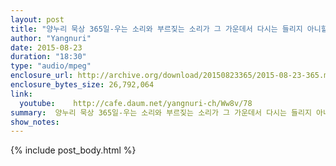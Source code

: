 ```yaml
---
layout: post
title: "양누리 묵상 365일-우는 소리와 부르짖는 소리가 그 가운데서 다시는 들리지 아니할 것이며 [이사야 65:19]"
author: "Yangnuri"
date: 2015-08-23
duration: "18:30"
type: "audio/mpeg"
enclosure_url: http://archive.org/download/20150823365/2015-08-23-365.mp3
enclosure_bytes_size: 26,792,064       
link:
  youtube:    http://cafe.daum.net/yangnuri-ch/Ww8v/78
summary:  양누리 묵상 365일-우는 소리와 부르짖는 소리가 그 가운데서 다시는 들리지 아니할 것이며 [이사야 65:19].mp3
show_notes:
---
```

{% include post_body.html %}
